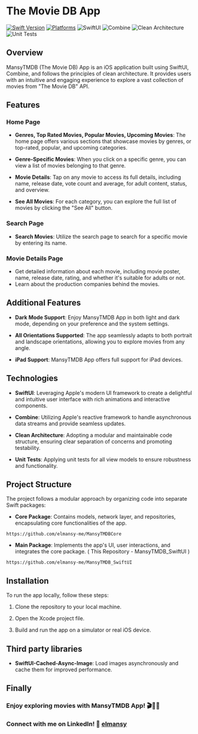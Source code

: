 
# The Movie DB App

[![Swift Version](https://img.shields.io/badge/Swift-5.0-orange.svg)](https://swift.org/)
[![Platforms](https://img.shields.io/badge/Platforms-iOS-lightgrey.svg)](https://developer.apple.com/swift/)
![SwiftUI](https://img.shields.io/badge/SwiftUI-%E2%9C%94-brightgreen)
![Combine](https://img.shields.io/badge/Combine-%E2%9C%94-brightgreen)
![Clean Architecture](https://img.shields.io/badge/Clean%20Architecture-%E2%9C%94-brightgreen)
![Unit Tests](https://img.shields.io/badge/Unit%20Tests-%E2%9C%94-brightgreen)

## Overview

MansyTMDB (The Movie DB) App is an iOS application built using SwiftUI, Combine, and follows the principles of clean architecture. It provides users with an intuitive and engaging experience to explore a vast collection of movies from "The Movie DB" API.

## Features

### Home Page

- **Genres, Top Rated Movies, Popular Movies, Upcoming Movies**: The home page offers various sections that showcase movies by genres, or top-rated, popular, and upcoming categories.

- **Genre-Specific Movies**: When you click on a specific genre, you can view a list of movies belonging to that genre.

- **Movie Details**: Tap on any movie to access its full details, including name, release date, vote count and average, for adult content, status, and overview.

- **See All Movies**: For each category, you can explore the full list of movies by clicking the "See All" button.

### Search Page

- **Search Movies**: Utilize the search page to search for a specific movie by entering its name.

### Movie Details Page

- Get detailed information about each movie, including movie poster, name, release date, rating, and whether it's suitable for adults or not.
- Learn about the production companies behind the movies.

## Additional Features

- **Dark Mode Support**: Enjoy MansyTMDB App in both light and dark mode, depending on your preference and the system settings.

- **All Orientations Supported**: The app seamlessly adapts to both portrait and landscape orientations, allowing you to explore movies from any angle.

- **iPad Support**: MansyTMDB App offers full support for iPad devices.


## Technologies

- **SwiftUI**: Leveraging Apple's modern UI framework to create a delightful and intuitive user interface with rich animations and interactive components.

- **Combine**: Utilizing Apple's reactive framework to handle asynchronous data streams and provide seamless updates.

- **Clean Architecture**: Adopting a modular and maintainable code structure, ensuring clear separation of concerns and promoting testability.

- **Unit Tests**: Applying unit tests for all view models to ensure robustness and functionality.

## Project Structure

The project follows a modular approach by organizing code into separate Swift packages:

- **Core Package**: Contains models, network layer, and repositories, encapsulating core functionalities of the app.
```
https://github.com/elmansy-me/MansyTMDBCore
```

- **Main Package**: Implements the app's UI, user interactions, and integrates the core package. ( This Repository - MansyTMDB_SwiftUI )
```
https://github.com/elmansy-me/MansyTMDB_SwiftUI
```

## Installation

To run the app locally, follow these steps:

1. Clone the repository to your local machine.

2. Open the Xcode project file.

3. Build and run the app on a simulator or real iOS device.

## Third party libraries

- **SwiftUI-Cached-Async-Image**: Load images asynchronously and cache them for improved performance.

## Finally

### Enjoy exploring movies with MansyTMDB App! 🎬🍿🎉
### Connect with me on LinkedIn! 🔗 [elmansy](https://linkedin.com/in/elmansy)

```
